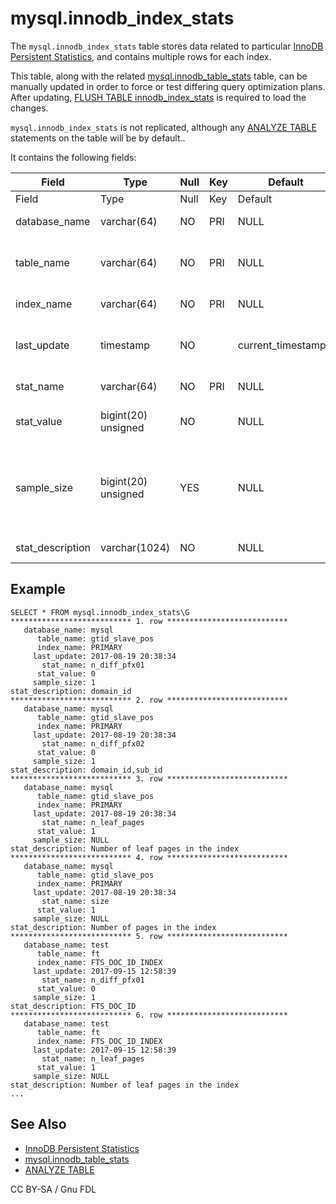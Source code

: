 # mysql.innodb\_index\_stats

The `mysql.innodb_index_stats` table stores data related to particular [InnoDB Persistent Statistics](../../../../../ha-and-performance/optimization-and-tuning/query-optimizations/statistics-for-optimizing-queries/innodb-persistent-statistics.md), and contains multiple rows for each index.

This table, along with the related [mysql.innodb\_table\_stats](mysql-innodb_table_stats.md) table, can be manually updated in order to force or test differing query optimization plans. After updating, [FLUSH TABLE innodb\_index\_stats](../../flush-commands/flush.md) is required to load the changes.

`mysql.innodb_index_stats` is not replicated, although any [ANALYZE TABLE](../../../table-statements/analyze-table.md) statements on the table will be by default..

It contains the following fields:

| Field             | Type                | Null | Key | Default              | Description                                                |
| ----------------- | ------------------- | ---- | --- | -------------------- | ---------------------------------------------------------- |
| Field             | Type                | Null | Key | Default              | Description                                                |
| database\_name    | varchar(64)         | NO   | PRI | NULL                 | Database name.                                             |
| table\_name       | varchar(64)         | NO   | PRI | NULL                 | Table, partition or subpartition name.                     |
| index\_name       | varchar(64)         | NO   | PRI | NULL                 | Index name.                                                |
| last\_update      | timestamp           | NO   |     | current\_timestamp() | Time that this row was last updated.                       |
| stat\_name        | varchar(64)         | NO   | PRI | NULL                 | Statistic name.                                            |
| stat\_value       | bigint(20) unsigned | NO   |     | NULL                 | Estimated statistic value.                                 |
| sample\_size      | bigint(20) unsigned | YES  |     | NULL                 | Number of pages sampled for the estimated statistic value. |
| stat\_description | varchar(1024)       | NO   |     | NULL                 | Statistic description.                                     |

## Example

```
SELECT * FROM mysql.innodb_index_stats\G
*************************** 1. row ***************************
   database_name: mysql
      table_name: gtid_slave_pos
      index_name: PRIMARY
     last_update: 2017-08-19 20:38:34
       stat_name: n_diff_pfx01
      stat_value: 0
     sample_size: 1
stat_description: domain_id
*************************** 2. row ***************************
   database_name: mysql
      table_name: gtid_slave_pos
      index_name: PRIMARY
     last_update: 2017-08-19 20:38:34
       stat_name: n_diff_pfx02
      stat_value: 0
     sample_size: 1
stat_description: domain_id,sub_id
*************************** 3. row ***************************
   database_name: mysql
      table_name: gtid_slave_pos
      index_name: PRIMARY
     last_update: 2017-08-19 20:38:34
       stat_name: n_leaf_pages
      stat_value: 1
     sample_size: NULL
stat_description: Number of leaf pages in the index
*************************** 4. row ***************************
   database_name: mysql
      table_name: gtid_slave_pos
      index_name: PRIMARY
     last_update: 2017-08-19 20:38:34
       stat_name: size
      stat_value: 1
     sample_size: NULL
stat_description: Number of pages in the index
*************************** 5. row ***************************
   database_name: test
      table_name: ft
      index_name: FTS_DOC_ID_INDEX
     last_update: 2017-09-15 12:58:39
       stat_name: n_diff_pfx01
      stat_value: 0
     sample_size: 1
stat_description: FTS_DOC_ID
*************************** 6. row ***************************
   database_name: test
      table_name: ft
      index_name: FTS_DOC_ID_INDEX
     last_update: 2017-09-15 12:58:39
       stat_name: n_leaf_pages
      stat_value: 1
     sample_size: NULL
stat_description: Number of leaf pages in the index
...
```

## See Also

* [InnoDB Persistent Statistics](../../../../../ha-and-performance/optimization-and-tuning/query-optimizations/statistics-for-optimizing-queries/innodb-persistent-statistics.md)
* [mysql.innodb\_table\_stats](mysql-innodb_table_stats.md)
* [ANALYZE TABLE](../../../table-statements/analyze-table.md)

CC BY-SA / Gnu FDL
